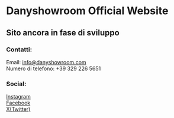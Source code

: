 # Danyshowroom Official Website
## Sito ancora in fase di sviluppo

### Contatti:
Email: info@danyshowroom.com  
Numero di telefono: +39 329 226 5651  

### Social:
[Instagram](https://instagram.com/danyshowroom)  
[Facebook](https://facebook.com/danyshowroom.alpignano/)  
[X(Twitter)](https://x.com/danyshowroom)  